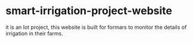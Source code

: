 # smart-irrigation-project-website
it is an Iot project, this website is built for formars to monitor the details of irrigation in their farms.
